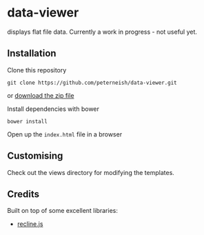 # data-viewer
displays flat file data. Currently a work in progress  - not useful yet.

## Installation
Clone this repository

`git clone https://github.com/peterneish/data-viewer.git`

or [download the zip file](https://github.com/peterneish/data-viewer/archive/master.zip)

Install dependencies with bower

`bower install`

Open up the `index.html` file in a browser

## Customising
Check out the views directory for modifying the templates.

## Credits
Built on top of some excellent libraries:
* [recline.js](http://okfnlabs.org/recline/)

